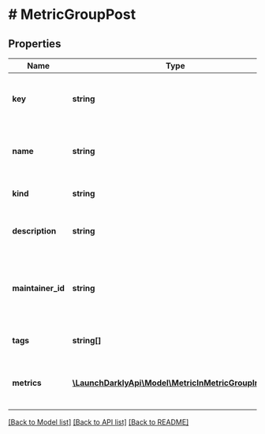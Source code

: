 # # MetricGroupPost

## Properties

Name | Type | Description | Notes
------------ | ------------- | ------------- | -------------
**key** | **string** | A unique key to reference the metric group | [optional]
**name** | **string** | A human-friendly name for the metric group |
**kind** | **string** | The type of the metric group |
**description** | **string** | Description of the metric group | [optional]
**maintainer_id** | **string** | The ID of the member who maintains this metric group |
**tags** | **string[]** | Tags for the metric group |
**metrics** | [**\LaunchDarklyApi\Model\MetricInMetricGroupInput[]**](MetricInMetricGroupInput.md) | An ordered list of the metrics in this metric group |

[[Back to Model list]](../../README.md#models) [[Back to API list]](../../README.md#endpoints) [[Back to README]](../../README.md)
